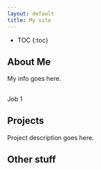 ```yaml
---
layout: default
title: My site
---
```


* TOC
{:toc}

## About Me

My info goes here.

## 
Job 1


## Projects

Project description goes here.



## Other stuff


